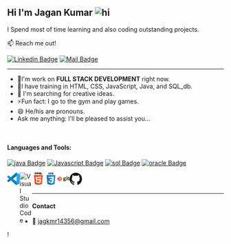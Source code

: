 
## Hi I'm Jagan Kumar <img src="https://user-images.githubusercontent.com/1303154/88677602-1635ba80-d120-11ea-84d8-d263ba5fc3c0.gif" width="28px" alt="hi">

I Spend most of time learning and also coding outstanding projects.

:mailbox: Reach me out!


   [![Linkedin Badge](https://img.shields.io/badge/-jagan-0e76a8?style=flat&labelColor=0e76a8&logo=linkedin&logoColor=white)](https://linkedin.com/in/g-jagankmr17/) [![Mail Badge](https://img.shields.io/badge/-G_jagan_kumar-c0392b?style=flat&labelColor=c0392b&logo=gmail&logoColor=white)](mailto:jagkmr14356@gmail.com)
<hr>

<!-- TODO: Add last video link ?lipi=urn%3Ali%3Apage%3Ad_flagship3_feed%3BqYlpa%2BJaS5%2BwgJfFXSpkMQ%3D%3D -->

- 🔭I'm work on **FULL STACK DEVELOPMENT** right now.
- 🌱I have training in HTML, CSS, JavaScript, Java, and SQL_db.
- 🤕 I'm searching for creative ideas.
- ⚡Fun fact: I go to the gym and play games.
- 😄 He/his are pronouns.
- Ask me anything: I'll be pleased to assist you...
</br>

#### Languages and Tools:

<!-- TODO: Make technologies links takes you to repositories -->

[![java Badge](https://img.shields.io/badge/-java-61DBFB?style=for-the-badge&labelColor=black&logo=java&logoColor=61DBFB)](#) [![Javascript Badge](https://img.shields.io/badge/-Javascript-F0DB4F?style=for-the-badge&labelColor=black&logo=javascript&logoColor=F0DB4F)](#) [![sql Badge](https://img.shields.io/badge/-sql-3C873A?style=for-the-badge&labelColor=black&logo=oracle&logoColor=3C873A)](#) 
[![oracle Badge](https://img.shields.io/badge/-oracle-e535ab?style=for-the-badge&labelColor=black&logo=oracle&logoColor=e535ab)](#)

<img align="left" alt="Visual Studio Code" width="29px" src="https://raw.githubusercontent.com/github/explore/80688e429a7d4ef2fca1e82350fe8e3517d3494d/topics/visual-studio-code/visual-studio-code.png" />

<img align="left" alt="Visual Studio Code" width="29px" src="https://cdn.freebiesupply.com/logos/large/2x/eclipse-11-logo-png-transparent.png"/>

<img align="left" alt="HTML5" width="29px" src="https://raw.githubusercontent.com/github/explore/80688e429a7d4ef2fca1e82350fe8e3517d3494d/topics/html/html.png" />

<img align="left" alt="CSS3" width="29px" src="https://raw.githubusercontent.com/github/explore/80688e429a7d4ef2fca1e82350fe8e3517d3494d/topics/css/css.png" />

<img align="left" alt="Git" width="29px" src="https://raw.githubusercontent.com/github/explore/80688e429a7d4ef2fca1e82350fe8e3517d3494d/topics/git/git.png" />

<img align="left" alt="GitHub" width="29px" src="https://raw.githubusercontent.com/github/explore/78df643247d429f6cc873026c0622819ad797942/topics/github/github.png" />
</br>
</br>


<hr>


#### Contact
<!--- :paperclip: [My Resume](https://github.com/dharmapra2/dharmapra2/blob/master/resumes/resume_dharma.pdf)-->
- :email: jagkmr14356@gmail.com

</details>
!

